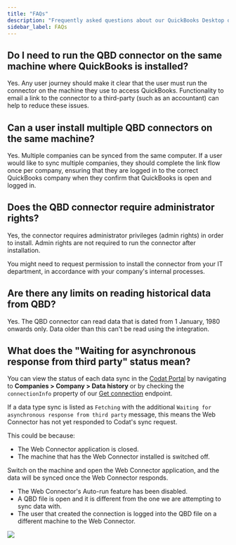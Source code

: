 ```yaml
---
title: "FAQs"
description: "Frequently asked questions about our QuickBooks Desktop on-premise connector."
sidebar_label: FAQs
---
```


## Do I need to run the QBD connector on the same machine where QuickBooks is installed?

Yes. Any user journey should make it clear that the user must run the connector on the machine they use to access QuickBooks. Functionality to email a link to the connector to a third-party (such as an accountant) can help to reduce these issues.

## Can a user install multiple QBD connectors on the same machine?

Yes. Multiple companies can be synced from the same computer. If a user would like to sync multiple companies, they should complete the link flow once per company, ensuring that they are logged in to the correct QuickBooks company when they confirm that QuickBooks is open and logged in.

## Does the QBD connector require administrator rights?

Yes, the connector requires administrator privileges (admin rights) in order to install. Admin rights are not required to run the connector after installation.

You might need to request permission to install the connector from your IT department, in accordance with your company's internal processes.

## Are there any limits on reading historical data from QBD?

Yes. The QBD connector can read data that is dated from 1 January, 1980 onwards only. Data older than this can't be read using the integration.

## What does the "Waiting for asynchronous response from third party" status mean?

You can view the status of each data sync in the [Codat Portal](https://app.codat.io) by navigating to **Companies > Company > Data history** or by checking the `connectionInfo` property of our [Get connection](https://docs.codat.io/platform-api#/operations/get-connection) endpoint. 

If a data type sync is listed as `Fetching` with the additional `Waiting for asynchronous response from third party` message, this means the Web Connector has not yet responded to Codat's sync request. 

This could be because:
- The Web Connector application is closed.
- The machine that has the Web Connector installed is switched off.

Switch on the machine and open the Web Connector application, and the data will be synced once the Web Connector responds. 

- The Web Connector's Auto-run feature has been disabled.
- A QBD file is open and it is different from the one we are attempting to sync data with.
- The user that created the connection is logged into the QBD file on a different machine to the Web Connector.

<img src="/img/integrations/accounting/quickbooksdesktop/read-history-fetching-waiting-for-async-response.png" />
